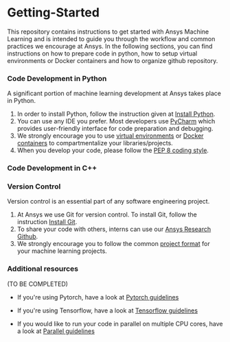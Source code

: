 # Getting-Started

This repository contains instructions to get started with Ansys Machine Learning and is intended to guide you through the workflow and common practices we encourage at Ansys. In the following sections, you can find instructions on how to prepare code in python, how to setup virtual environments or Docker containers and how to organize github repository.

### Code Development in Python
A significant portion of machine learning development at Ansys takes place in Python.
1. In order to install Python, follow the instruction given at [Install Python](InstallingPython.md).
2. You can use any IDE you prefer. Most developers use [PyCharm](https://www.jetbrains.com/pycharm/download) which provides user-friendly interface for code preparation and debugging.
3. We strongly encourage you to use [virtual environments](VirtualEnv.md) or [Docker containers](InstallingDocker.md) to compartmentalize your libraries/projects.
4. When you develop your code, please follow the [PEP 8 coding style](PythonCodeStyle.md).

### Code Development in C++

### Version Control
Version control is an essential part of any software engineering project.
1. At Ansys we use Git for version control.  To install Git, follow the instruction [Install Git](InstallGit.md).
2. To share your code with others, interns can use our [Ansys Research Github](https://github.com/ansysresearch).
3. We strongly encourage you to follow the common [project format](ProjectFormat.md) for your machine learning projects.

### Additional resources
(TO BE COMPLETED)
- If you're using Pytorch, have a look at [Pytorch guidelines](Pytorch.md)

- If you're using Tensorflow, have a look at [Tensorflow guidelines](Pytorch.md)

- If you would like to run your code in parallel on multiple CPU cores, have a look at [Parallel guidelines](Parallel.md)
